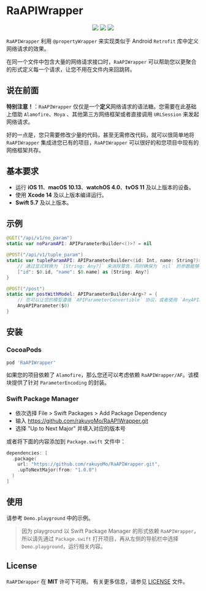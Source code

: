 # RaAPIWrapper

<p align="center">
<a><img src="https://img.shields.io/badge/language-swift-ffac45.svg"></a>
<a href="https://github.com/rakuyoMo/RaAPIWrapper/releases"><img src="https://img.shields.io/cocoapods/v/RaAPIWrapper.svg"></a>
<a href="https://github.com/rakuyoMo/RaAPIWrapper/blob/main/LICENSE"><img src="https://img.shields.io/cocoapods/l/RaAPIWrapper.svg?style=flat"></a>
</p>

`RaAPIWrapper` 利用 `@propertyWrapper` 来实现类似于 Android `Retrofit` 库中定义网络请求的效果。

在同一个文件中包含大量的网络请求接口时，`RaAPIWrapper` 可以帮助您以更聚合的形式定义每一个请求，让您不用在文件内来回跳转。

## 说在前面

**特别注意！**：`RaAPIWrapper` 仅仅是一个**定义**网络请求的语法糖。您需要在此基础上借助 `Alamofire`、`Moya` 、其他第三方网络框架或者直接调用 `URLSession` 来发起网络请求。

好的一点是，您只需要修改少量的代码，甚至无需修改代码，就可以很简单地将 `RaAPIWrapper` 集成进您已有的项目，`RaAPIWrapper` 可以很好的和您项目中现有的网络框架共存。

## 基本要求

- 运行 **iOS 11**、**macOS 10.13**、**watchOS 4.0**、**tvOS 11** 及以上版本的设备。
- 使用 **Xcode 14** 及以上版本编译运行。
- **Swift 5.7** 及以上版本。

## 示例

```swift
@GET("/api/v1/no_param")
static var noParamAPI: APIParameterBuilder<()>? = nil

@POST("/api/v1/tuple_param")
static var tupleParamAPI: APIParameterBuilder<(id: Int, name: String?)>? = {
    // 通过显式转换为 `[String: Any?]` 来消除警告，同时确保为 `nil` 的参数能够被过滤。
    ["id": $0.id, "name": $0.name] as [String: Any?]
}

@POST("/post")
static var postWithModel: APIParameterBuilder<Arg>? = {
    // 您可以让您的模型遵循 `APIParameterConvertible` 协议，或者使用 `AnyAPIParameter` 在外面包裹一层。
    AnyAPIParameter($0)
}
```

## 安装

### CocoaPods

```ruby
pod 'RaAPIWrapper'
```

如果您的项目依赖了 `Alamofire`，那么您还可以考虑依赖 `RaAPIWrapper/AF`。该模块提供了针对 `ParameterEncoding` 的封装。

### Swift Package Manager

- 依次选择 File > Swift Packages > Add Package Dependency
- 输入 https://github.com/rakuyoMo/RaAPIWrapper.git
- 选择 "Up to Next Major" 并填入对应的版本号

或者将下面的内容添加到 `Package.swift` 文件中：

```swift
dependencies: [
  .package(
    url: "https://github.com/rakuyoMo/RaAPIWrapper.git", 
    .upToNextMajor(from: "1.0.0")
  )
]
```

## 使用

请参考 `Demo.playground` 中的示例。

> 因为 playground 以 Swift Package Manager 的形式依赖 `RaAPIWrapper`，所以请先通过 `Package.swift` 打开项目，再从左侧的导航栏中选择 `Demo.playground`，运行相关内容。

## License

`RaAPIWrapper` 在 **MIT** 许可下可用。 有关更多信息，请参见 [LICENSE](LICENSE) 文件。
